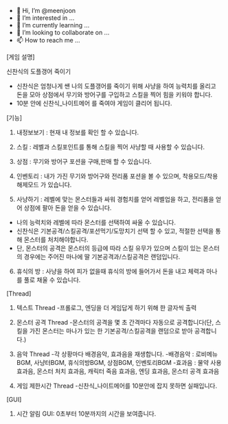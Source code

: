 - 👋 Hi, I’m @meenjoon
- 👀 I’m interested in ...
- 🌱 I’m currently learning ...
- 💞️ I’m looking to collaborate on ...
- 📫 How to reach me ...

<!---
meenjoon/meenjoon is a ✨ special ✨ repository because its `README.md` (this file) appears on your GitHub profile.
You can click the Preview link to take a look at your changes.
--->


[게임 설명]

신찬식의 도플갱어 죽이기

  - 신찬식은 엄청나게 쌘 나의 도플갱어를 죽이기 위해 사냥을 하여 능력치를 올리고 돈을 모아 상점에서 무기와 방어구를 
  구입하고 스킬을 찍어 힘을 키워야 합니다.
  - 10분 안에 신찬식_나이트메어 를 죽여야 게임이 클리어 됩니다.


[기능]

  1. 내정보보기 : 현재 내 정보를 확인 할 수 있습니다.
  
  2. 스킬 : 레벨과 스킬포인트를 통해 스킬을 찍어 사냥할 때 사용할 수 있습니다.
  
  3. 상점 : 무기와 방어구 포션을 구매,판매 할 수 있습니다.
  
  4. 인벤토리 : 내가 가진 무기와 방어구와 전리품 포션을 볼 수 있으며, 착용모드/착용해제모드 가 있습니다.
  
  5. 사냥하기 : 레벨에 맞는 몬스터들과 싸워 경험치를 얻어 레벨업을 하고, 전리품을 얻어 상점에 팔아 돈을 얻을 수 있습니다.
   
   - 나의 능력치와 레벨에 따라 몬스터를 선택하여 싸울 수 있습니다.
   - 신찬식은 기본공격/스킬공격/포션먹기/도망치기 선택 할 수 있고, 적절한 선택을 통해 몬스터를 처치해야합니다. 
   - 단, 몬스터의 공격은 몬스터의 등급에 따라 스킬 유무가 있으며 스킬이 있는 몬스터의 경우에는 주어진 마나에 딸
     기본공격과/스킬공격은 랜덤입니다.
   
  6. 휴식의 방 : 사냥을 하여 피가 없을때 휴식의 방에 들어가서 돈을 내고 체력과 마나를 풀로 채울 수 있습니다.


[Thread]

  1. 텍스트 Thread
    -프롤로그, 엔딩을 더 게임답게 하기 위해 한 글자씩 출력
  
  2. 몬스터 공격 Thread
    -몬스터의 공격을 몇 초 간격마다 자동으로 공격합니다(단, 스킬을 가진 몬스터는 마나가 있는 한 기본공격/스킬공격을 랜덤으로 받아 공격합니다.)
   
  3. 음악 Thread
    -각 상황마다 배경음악, 효과음을 재생합니다.
    -배경음악 : 로비메뉴BGM, 사냥터BGM, 휴식의방BGM, 상점BGM, 인벤토리BGM
    -효과음 : 물약 사용 효과음, 몬스터 처치 효과음, 캐릭터 죽음 효과음, 엔딩 효과음, 몬스터 공격 효과음
    
  4. 게임 제한시간 Thread
    -신찬식_나이트메어를 10분안에 잡지 못하면 실패입니다.
  
  
[GUI]
  
  1. 시간 알림 GUI: 0초부터 10분까지의 시간을 보여줍니다.
  
  
  

